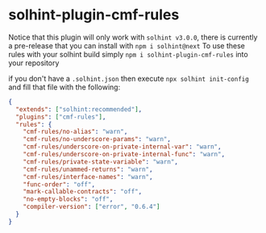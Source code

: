 # solhint-plugin-cmf-rules

Notice that this plugin will only work with `solhint v3.0.0`, there is currently a pre-release that you can install with `npm i solhint@next`
To use these rules with your solhint build simply `npm i solhint-plugin-cmf-rules` into your repository

if you don't have a `.solhint.json` then execute `npx solhint init-config` and fill that file with the following:


```json
{
  "extends": ["solhint:recommended"],
  "plugins": ["cmf-rules"],
  "rules": {
    "cmf-rules/no-alias": "warn",
    "cmf-rules/no-underscore-params": "warn",
    "cmf-rules/underscore-on-private-internal-var": "warn",
    "cmf-rules/underscore-on-private-internal-func": "warn",
    "cmf-rules/private-state-variable": "warn",
    "cmf-rules/unammed-returns": "warn",
    "cmf-rules/interface-names": "warn",
    "func-order": "off",
    "mark-callable-contracts": "off",
    "no-empty-blocks": "off",
    "compiler-version": ["error", "0.6.4"]
  }
}

```
